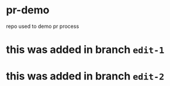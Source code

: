 # pr-demo
repo used to demo pr process

# this was added in branch `edit-1`


# this was added in branch `edit-2`